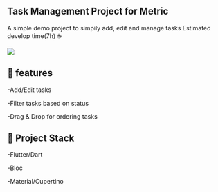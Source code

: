 ## Task Management Project for Metric
A simple demo project to simpily add, edit and manage tasks
Estimated develop time(7h) ☕



![](https://i.ibb.co/nPqSc5L/metric.jpg)

## 📡 features

-Add/Edit tasks

-Filter tasks based on status

-Drag & Drop for ordering tasks

## 🔨 Project Stack

-Flutter/Dart

-Bloc

-Material/Cupertino

